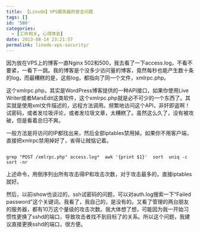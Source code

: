 ```yaml
---
title: 【Linode】VPS服务器的安全问题
tags: []
id: '586'
categories:
  - [工作相关, 心得体会]
date: 2013-08-14 23:21:57
permalink: linode-vps-security/
---
```


因为放在VPS上的博客一直Nginx 502和500，我去看了一下access.log，不看不要紧，一看下一跳。我的博客是个没多少访问量的博客，竟然每秒也能产生数十条的log，而最糟糕的是，这些log，都指向了同一个文件，xmlrpc.php。

这个xmlrpc.php，其实是WordPress博客提供的一种API接口，如果你使用Live Writer或者MarsEdit这类软件，这个xmlrpc.php就是必不可少的一个东西了。其实就是使用xml文件描述的，远程方法调用。频繁地访问这个API，非奸即盗啊！试密码，或者发垃圾评论，或者发垃圾文章，太糟糕了。虽然这么久了，没有被攻破，但是看着总归不爽。

一般方法是将访问的IP都找出来，然后全部iptables禁用掉。如果你不用客户端，直接把xmlrpc禁用掉好了，省得让贼惦记着。

```shell

grep "POST /xmlrpc.php" access.log*  awk '{print $1}'  sort  uniq -c  sort -nr

```

上述命令，用倒序列出所有攻击得IP和攻击次数，对于攻击最多的，直接iptables就好。

然后，以前ishow也谈过的，ssh试密码的问题，可以对auth.log搜索一下“Failed password”这个关键词。我看了，我自己的，是没有的。又看了管理的两台朋友的服务器，都有10万这个量级的攻击次数。我大体想了想，可能因为我一开始习惯性更换了sshd的端口，导致攻击者找不到目标了的关系。所以这个问题，我建议直接更换sshd的端口，很方便。